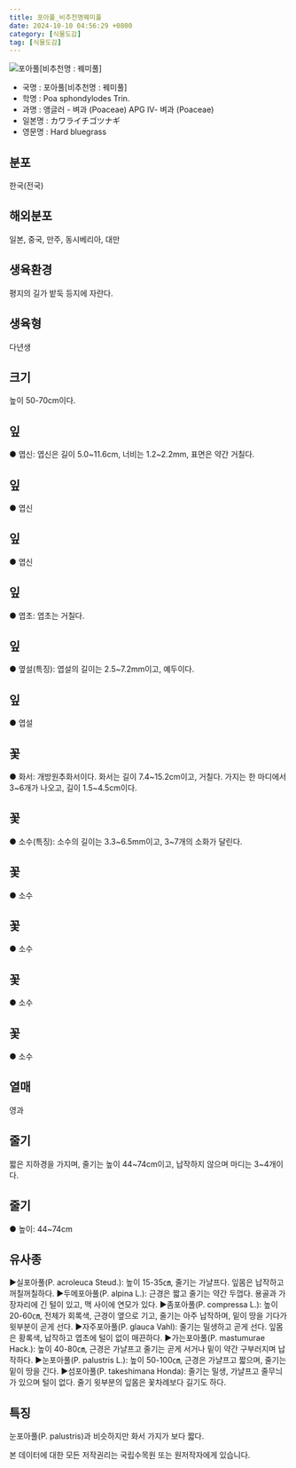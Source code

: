 ```yaml
---
title: 포아풀_비추천명꿰미풀
date: 2024-10-10 04:56:29 +0800
category: [식물도감]
tag: [식물도감]
---
```




![포아풀[비추천명 : 꿰미풀]](/fileUpload/plants/basic/Gramineae/Poa/14688/14688_1_th2.jpg)
- 국명 : 포아풀[비추천명 : 꿰미풀]
- 학명 : Poa sphondylodes Trin.
- 과명 : 앵글러 - 벼과 (Poaceae) APG Ⅳ- 벼과 (Poaceae)
- 일본명 : カワライチゴツナギ
- 영문명 : Hard bluegrass


## 분포
한국(전국)
## 해외분포
일본, 중국, 만주, 동시베리아, 대만
## 생육환경
평지의 길가 밭둑 등지에 자란다.
## 생육형
다년생
## 크기
높이 50-70cm이다.
## 잎
● 엽신: 엽신은 길이 5.0~11.6cm, 너비는 1.2~2.2mm, 표면은 약간 거칠다.
## 잎
● 엽신
## 잎
● 엽신
## 잎
● 엽초: 엽초는 거칠다.
## 잎
● 옆설(특징): 엽설의 길이는 2.5~7.2mm이고, 예두이다.
## 잎
● 엽설
## 꽃
● 화서: 개방원추화서이다. 화서는 길이 7.4~15.2cm이고, 거칠다. 가지는 한 마디에서 3~6개가 나오고, 길이 1.5~4.5cm이다.
## 꽃
● 소수(특징): 소수의 길이는 3.3~6.5mm이고, 3~7개의 소화가 달린다.
## 꽃
● 소수
## 꽃
● 소수
## 꽃
● 소수
## 꽃
● 소수
## 열매
영과
## 줄기
짧은 지하경을 가지며, 줄기는 높이 44~74cm이고, 납작하지 않으며 마디는 3~4개이다. 
## 줄기
● 높이: 44~74cm
## 유사종
▶실포아풀(P. acroleuca Steud.): 높이 15-35㎝, 줄기는 가냘프다. 잎몸은 납작하고 꺼칠꺼칠하다.▶두메포아풀(P. alpina L.): 근경은 짧고 줄기는 약간 두껍다. 용골과 가장자리에 긴 털이 있고, 맥 사이에 연모가 있다.▶좀포아풀(P. compressa L.): 높이 20-60㎝, 전체가 회록색, 근경이 옆으로 기고, 줄기는 아주 납작하며, 밑이 땅을 기다가 윗부분이 곧게 선다. ▶자주포아풀(P. glauca Vahl): 줄기는 밀생하고 곧게 선다. 잎몸은 황록색, 납작하고 엽초에 털이 없이 매끈하다. ▶가는포아풀(P. mastumurae Hack.): 높이 40-80㎝, 근경은 가냘프고 줄기는 곧게 서거나 밑이 약간 구부러지며 납작하다. ▶눈포아풀(P. palustris L.): 높이 50-100㎝, 근경은 가냘프고 짧으며, 줄기는 밑이 땅을 긴다. ▶섬포아풀(P. takeshimana Honda): 줄기는 밀생, 가냘프고 줄무늬가 있으며 털이 없다. 줄기 윗부분의 잎몸은 꽃차례보다 길기도 하다.
## 특징
눈포아풀(P. palustris)과 비슷하지만 화서 가지가 보다 짧다.






본 데이터에 대한 모든 저작권리는 국립수목원 또는 원저작자에게 있습니다.

